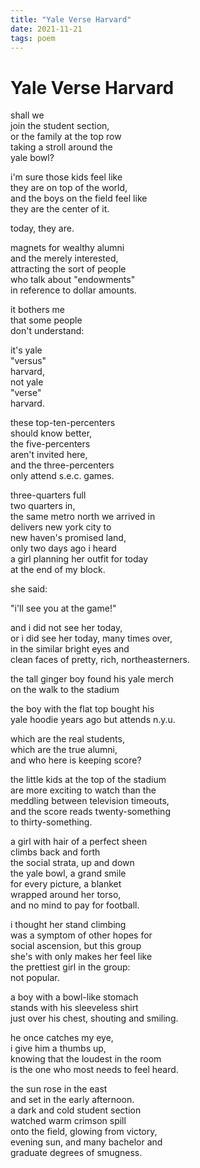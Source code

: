 ```yaml
---
title: "Yale Verse Harvard"
date: 2021-11-21
tags: poem
---
```


# Yale Verse Harvard

shall we  
join the student section,  
or the family at the top row  
taking a stroll around the   
yale bowl?  
  
i'm sure those kids feel like  
they are on top of the world,  
and the boys on the field feel like  
they are the center of it.  
  
today, they are.  
  
magnets for wealthy alumni  
and the merely interested,  
attracting the sort of people  
who talk about "endowments"  
in reference to dollar amounts.  
  
it bothers me   
that some people   
don't understand:  
  
it's yale  
"versus"  
harvard,  
not yale  
"verse"  
harvard.  
  
these top-ten-percenters  
should know better,  
the five-percenters  
aren't invited here,  
and the three-percenters  
only attend s.e.c. games.  
  
three-quarters full   
two quarters in,  
the same metro north we arrived in  
delivers new york city to  
new haven's promised land,  
only two days ago i heard  
a girl planning her outfit for today  
at the end of my block.  
  
she said:  
  
"i'll see you at the game!"  
  
and i did not see her today,  
or i did see her today, many times over,  
in the similar bright eyes and  
clean faces of pretty, rich, northeasterners.  
  
the tall ginger boy found his yale merch  
on the walk to the stadium  
  
the boy with the flat top bought his  
yale hoodie years ago but attends n.y.u.  
  
which are the real students,  
which are the true alumni,  
and who here is keeping score?  
  
the little kids at the top of the stadium  
are more exciting to watch than the  
meddling between television timeouts,  
and the score reads twenty-something  
to thirty-something.  
  
a girl with hair of a perfect sheen  
climbs back and forth  
the social strata, up and down  
the yale bowl, a grand smile  
for every picture, a blanket  
wrapped around her torso,  
and no mind to pay for football.  
  
i thought her stand climbing  
was a symptom of other hopes for  
social ascension, but this group  
she's with only makes her feel like  
the prettiest girl in the group:  
not popular.  
  
a boy with a bowl-like stomach  
stands with his sleeveless shirt  
just over his chest, shouting and smiling.  
  
he once catches my eye,   
i give him a thumbs up,  
knowing that the loudest in the room  
is the one who most needs to feel heard.  
  
the sun rose in the east  
and set in the early afternoon.  
a dark and cold student section  
watched warm crimson spill  
onto the field, glowing from victory,  
evening sun, and many bachelor and  
graduate degrees of smugness.  
